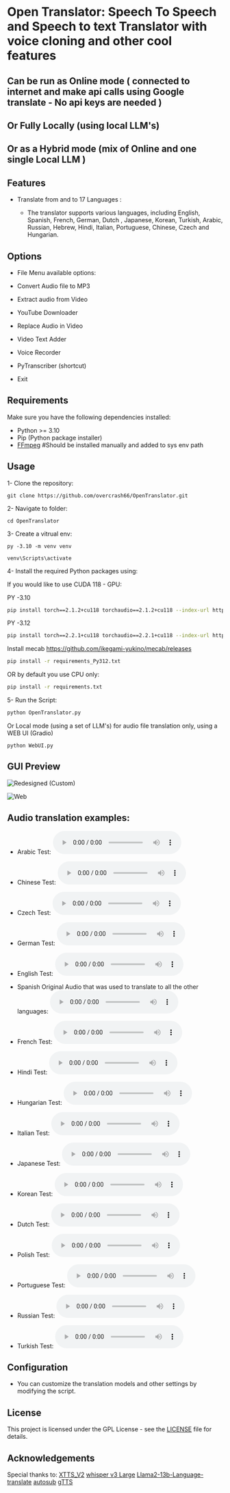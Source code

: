 # Open Translator: Speech To Speech and Speech to text Translator with voice cloning and other cool features
## Can be run as Online mode ( connected to internet and make api calls using Google translate - No api keys are needed ) 
## Or Fully Locally  (using local LLM's)
## Or as a Hybrid mode (mix of Online and one single Local LLM )

## Features

- Translate from and to 17 Languages :

   - The translator supports various languages, including English, Spanish, French, German, Dutch , Japanese, Korean, Turkish, Arabic, Russian, Hebrew, Hindi, Italian, Portuguese, Chinese, Czech and Hungarian.

## Options

- File Menu available options:

- Convert Audio file to MP3
- Extract audio from Video
- YouTube Downloader
- Replace Audio in Video
- Video Text Adder
- Voice Recorder
- PyTranscriber (shortcut)
- Exit

## Requirements

Make sure you have the following dependencies installed:

- Python >= 3.10
- Pip (Python package installer)
- [FFmpeg](https://ffmpeg.org/download.html) #Should be installed manually and added to sys env path

## Usage

1- Clone the repository:

```
git clone https://github.com/overcrash66/OpenTranslator.git
```

2- Navigate to folder:

```
cd OpenTranslator
```

3- Create a vitrual env:

```
py -3.10 -m venv venv
```

```
venv\Scripts\activate
```

4- Install the required Python packages using:

If you would like to use CUDA 118 - GPU:

PY -3.10
```bash
pip install torch==2.1.2+cu118 torchaudio==2.1.2+cu118 --index-url https://download.pytorch.org/whl/cu118
```

PY -3.12
```bash
pip install torch==2.2.1+cu118 torchaudio==2.2.1+cu118 --index-url https://download.pytorch.org/whl/cu118
```

Install mecab 
https://github.com/ikegami-yukino/mecab/releases


```bash
pip install -r requirements_Py312.txt
```

OR by default you use CPU only:

```bash
pip install -r requirements.txt
```

5- Run the Script:

```bash
python OpenTranslator.py
```

Or Local mode (using a set of LLM's) for audio file translation only, using a WEB UI (Gradio)

```
python WebUI.py

```

## GUI Preview

![Redesigned (Custom)](Screenshot2.png)

![Web](Screenshot.png)

## Audio translation examples:

- Arabic Test:
  <audio controls>
    <source src="https://jmp.sh/s/EzCnFUdaucwBtF3qrIdb" type="audio/mpeg">
    Your browser does not support the audio element.
  </audio>

- Chinese Test:
  <audio controls>
    <source src="./testResults/cn-test.mp3" type="audio/mpeg">
    Your browser does not support the audio element.
  </audio>

- Czech Test:
  <audio controls>
    <source src="./testResults/cs-test.mp3" type="audio/mpeg">
    Your browser does not support the audio element.
  </audio>

- German Test:
  <audio controls>
    <source src="./testResults/de-test.mp3" type="audio/mpeg">
    Your browser does not support the audio element.
  </audio>

- English Test:
  <audio controls>
    <source src="./testResults/en-test.mp3" type="audio/mpeg">
    Your browser does not support the audio element.
  </audio>

- Spanish Original Audio that was used to translate to all the other languages:
  <audio controls>
    <source src="./testResults/es-Original-Audio.mp3" type="audio/mpeg">
    Your browser does not support the audio element.
  </audio>

- French Test:
  <audio controls>
    <source src="./testResults/fr-test.mp3" type="audio/mpeg">
    Your browser does not support the audio element.
  </audio>

- Hindi Test:
  <audio controls>
    <source src="./testResults/hi-test.mp3" type="audio/mpeg">
    Your browser does not support the audio element.
  </audio>

- Hungarian Test:
  <audio controls>
    <source src="./testResults/hu-test.mp3" type="audio/mpeg">
    Your browser does not support the audio element.
  </audio>

- Italian Test:
  <audio controls>
    <source src="./testResults/it-test.mp3" type="audio/mpeg">
    Your browser does not support the audio element.
  </audio>

- Japanese Test:
  <audio controls>
    <source src="./testResults/jp-test.mp3" type="audio/mpeg">
    Your browser does not support the audio element.
  </audio>

- Korean Test:
  <audio controls>
    <source src="./testResults/ko-test.mp3" type="audio/mpeg">
    Your browser does not support the audio element.
  </audio>

- Dutch Test:
  <audio controls>
    <source src="./testResults/nl-test.mp3" type="audio/mpeg">
    Your browser does not support the audio element.
  </audio>

- Polish Test:
  <audio controls>
    <source src="./testResults/pl-test.mp3" type="audio/mpeg">
    Your browser does not support the audio element.
  </audio>

- Portuguese Test:
  <audio controls>
    <source src="./testResults/pt-test.mp3" type="audio/mpeg">
    Your browser does not support the audio element.
  </audio>

- Russian Test:
  <audio controls>
    <source src="./testResults/ru-test.mp3" type="audio/mpeg">
    Your browser does not support the audio element.
  </audio>

- Turkish Test:
  <audio controls>
    <source src="./testResults/tr-test.mp3" type="audio/mpeg">
    Your browser does not support the audio element.
  </audio>


## Configuration

- You can customize the translation models and other settings by modifying the script.

## License

This project is licensed under the GPL License - see the [LICENSE](LICENSE) file for details.

## Acknowledgements

Special thanks to:
[XTTS_V2](https://huggingface.co/coqui/XTTS-v2)
[whisper v3 Large](https://huggingface.co/openai/whisper-large-v3)
[Llama2-13b-Language-translate](https://huggingface.co/SnypzZz/Llama2-13b-Language-translate)
[autosub](https://github.com/agermanidis/autosub)
[gTTS](https://github.com/pndurette/gTTS)
